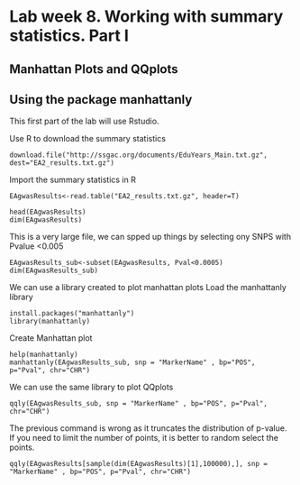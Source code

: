 # Lab week 8. Working with summary statistics. Part I

## Manhattan Plots and QQplots 
## Using the   package manhattanly

This first part of the lab will use Rstudio. 

Use R to download the summary statistics

```
download.file("http://ssgac.org/documents/EduYears_Main.txt.gz", dest="EA2_results.txt.gz")
```


 Import the summary statistics in R
```
EAgwasResults<-read.table("EA2_results.txt.gz", header=T)

head(EAgwasResults)
dim(EAgwasResults)
```

This is a very large file, we can spped up things by selecting ony SNPS with Pvalue <0.005
```
EAgwasResults_sub<-subset(EAgwasResults, Pval<0.0005)
dim(EAgwasResults_sub)

```



We can use a library created to plot manhattan plots
Load the manhattanly library
```
install.packages("manhattanly")
library(manhattanly)
```

Create Manhattan plot 
```
help(manhattanly)
manhattanly(EAgwasResults_sub, snp = "MarkerName" , bp="POS", p="Pval", chr="CHR")
```



We can use the same library to plot QQplots
```
qqly(EAgwasResults_sub, snp = "MarkerName" , bp="POS", p="Pval", chr="CHR")

```
The previous command is wrong as it truncates the distribution of p-value. If you need to limit the number of points, it is better to random select the points. 
```
qqly(EAgwasResults[sample(dim(EAgwasResults)[1],100000),], snp = "MarkerName" , bp="POS", p="Pval", chr="CHR")

```

